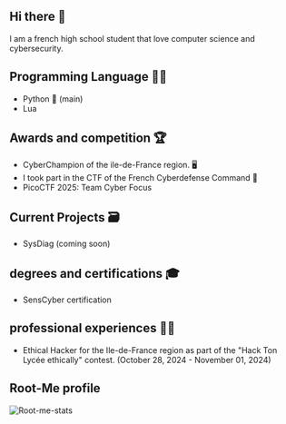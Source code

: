 ## Hi there 👋

I am a french high school student that love computer science and cybersecurity.

## Programming Language 🧑‍💻
* Python 🐍 (main)
* Lua

## Awards and competition 🏆

* CyberChampion of the ile-de-France region. 🖥️
* I took part in the CTF of the French Cyberdefense Command 🔐
* PicoCTF 2025: Team Cyber Focus

## Current Projects 🗃️

* SysDiag (coming soon)

## degrees and certifications 🎓

* SensCyber certification

## professional experiences 🧑‍💼

* Ethical Hacker for the Ile-de-France region as part of the "Hack Ton Lycée ethically" contest. (October 28, 2024 - November 01, 2024)

## Root-Me profile
![Root-me-stats](https://root-me-diff.vercel.app/rm-gh?nickname=superanimaux&gstats=show&style=midnight)

<!--
**SuperAnimaux/SuperAnimaux** is a ✨ _special_ ✨ repository because its `README.md` (this file) appears on your GitHub profile.

Here are some ideas to get you started:

- 🔭 I’m currently working on ...
- 🌱 I’m currently learning ...
- 👯 I’m looking to collaborate on ...
- 🤔 I’m looking for help with ...
- 💬 Ask me about ...
- 📫 How to reach me: ...
- 😄 Pronouns: ...
- ⚡ Fun fact: ...
-->
